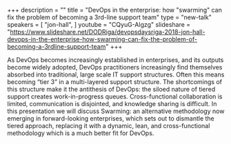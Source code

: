 +++
description = ""
title = "DevOps in the enterprise: how \"swarming\" can fix the problem of becoming a 3rd-line support team"
type = "new-talk"
speakers = [
        "jon-hall",
]
youtube = "CQyuG-Algzg"
slideshare = "https://www.slideshare.net/DODRiga/devopsdaysriga-2018-jon-hall-devops-in-the-enterprise-how-swarming-can-fix-the-problem-of-becoming-a-3rdline-support-team"
+++
<p>As DevOps becomes increasingly established in enterprises, and its outputs become widely adopted, DevOps practitioners increasingly find themselves absorbed into traditional, large scale IT support structures. Often this means becoming “tier 3” in a multi-layered support structure. The shortcomings of this structure make it the antithesis of DevOps: the siloed nature of tiered support creates work-in-progress queues. Cross-functional collaboration is limited, communication is disjointed, and knowledge sharing is difficult. In this presentation we will discuss Swarming: an alternative methodology now emerging in forward-looking enterprises, which sets out to dismantle the tiered approach, replacing it with a dynamic, lean, and cross-functional methodology which is a much better fit for DevOps.</p>